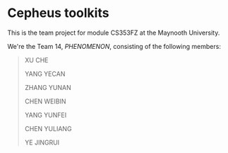 # Cepheus toolkits

This is the team project for module CS353FZ at the Maynooth University.

We're the Team 14, *PHENOMENON*, consisting of the following members:

> XU CHE
>
> YANG YECAN
>
> ZHANG YUNAN
>
> CHEN WEIBIN
>
> YANG YUNFEI
>
> CHEN YULIANG
>
> YE JINGRUI
>
